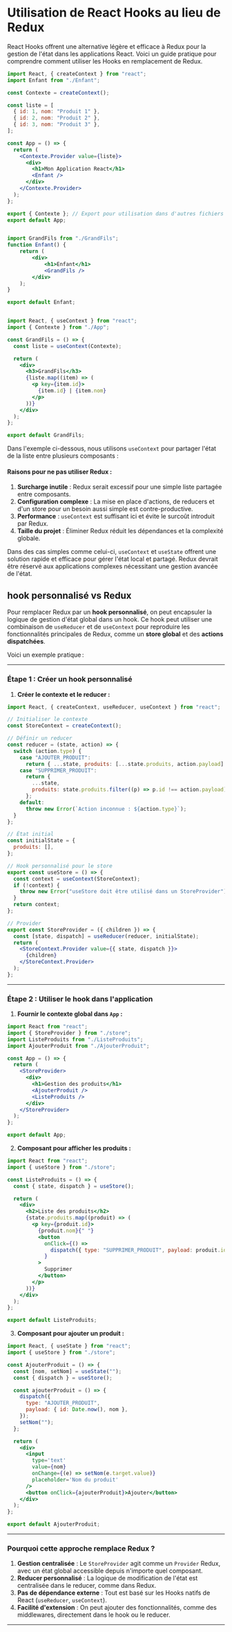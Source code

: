 # Utilisation de React Hooks au lieu de Redux

React Hooks offrent une alternative légère et efficace à Redux pour la gestion de l'état dans les applications React. Voici un guide pratique pour comprendre comment utiliser les Hooks en remplacement de Redux.

```jsx
import React, { createContext } from "react";
import Enfant from "./Enfant";

const Contexte = createContext();

const liste = [
  { id: 1, nom: "Produit 1" },
  { id: 2, nom: "Produit 2" },
  { id: 3, nom: "Produit 3" },
];

const App = () => {
  return (
    <Contexte.Provider value={liste}>
      <div>
        <h1>Mon Application React</h1>
        <Enfant />
      </div>
    </Contexte.Provider>
  );
};

export { Contexte }; // Export pour utilisation dans d'autres fichiers
export default App;


import GrandFils from "./GrandFils";
function Enfant() {
    return (
        <div>
            <h1>Enfant</h1>
            <GrandFils />
        </div>
    );
}

export default Enfant;


import React, { useContext } from "react";
import { Contexte } from "./App";

const GrandFils = () => {
  const liste = useContext(Contexte);

  return (
    <div>
      <h3>GrandFils</h3>
      {liste.map((item) => (
        <p key={item.id}>
          {item.id} | {item.nom}
        </p>
      ))}
    </div>
  );
};

export default GrandFils;

```

Dans l'exemple ci-dessous, nous utilisons `useContext` pour partager l'état de la liste entre plusieurs composants :

#### Raisons pour ne pas utiliser Redux :

1. **Surcharge inutile** : Redux serait excessif pour une simple liste partagée entre composants.
2. **Configuration complexe** : La mise en place d'actions, de reducers et d'un store pour un besoin aussi simple est contre-productive.
3. **Performance** : `useContext` est suffisant ici et évite le surcoût introduit par Redux.
4. **Taille du projet** : Éliminer Redux réduit les dépendances et la complexité globale.

Dans des cas simples comme celui-ci, `useContext` et `useState` offrent une solution rapide et efficace pour gérer l'état local et partagé. Redux devrait être réservé aux applications complexes nécessitant une gestion avancée de l'état.

## hook personnalisé vs Redux

Pour remplacer Redux par un **hook personnalisé**, on peut encapsuler la logique de gestion d'état global dans un hook. Ce hook peut utiliser une combinaison de `useReducer` et de `useContext` pour reproduire les fonctionnalités principales de Redux, comme un **store global** et des **actions dispatchées**.

Voici un exemple pratique :

---

### Étape 1 : Créer un hook personnalisé

1. **Créer le contexte et le reducer :**

```jsx
import React, { createContext, useReducer, useContext } from "react";

// Initialiser le contexte
const StoreContext = createContext();

// Définir un reducer
const reducer = (state, action) => {
  switch (action.type) {
    case "AJOUTER_PRODUIT":
      return { ...state, produits: [...state.produits, action.payload] };
    case "SUPPRIMER_PRODUIT":
      return {
        ...state,
        produits: state.produits.filter((p) => p.id !== action.payload),
      };
    default:
      throw new Error(`Action inconnue : ${action.type}`);
  }
};

// État initial
const initialState = {
  produits: [],
};

// Hook personnalisé pour le store
export const useStore = () => {
  const context = useContext(StoreContext);
  if (!context) {
    throw new Error("useStore doit être utilisé dans un StoreProvider");
  }
  return context;
};

// Provider
export const StoreProvider = ({ children }) => {
  const [state, dispatch] = useReducer(reducer, initialState);
  return (
    <StoreContext.Provider value={{ state, dispatch }}>
      {children}
    </StoreContext.Provider>
  );
};
```

---

### Étape 2 : Utiliser le hook dans l'application

1. **Fournir le contexte global dans `App` :**

```jsx
import React from "react";
import { StoreProvider } from "./store";
import ListeProduits from "./ListeProduits";
import AjouterProduit from "./AjouterProduit";

const App = () => {
  return (
    <StoreProvider>
      <div>
        <h1>Gestion des produits</h1>
        <AjouterProduit />
        <ListeProduits />
      </div>
    </StoreProvider>
  );
};

export default App;
```

2. **Composant pour afficher les produits :**

```jsx
import React from "react";
import { useStore } from "./store";

const ListeProduits = () => {
  const { state, dispatch } = useStore();

  return (
    <div>
      <h2>Liste des produits</h2>
      {state.produits.map((produit) => (
        <p key={produit.id}>
          {produit.nom}{" "}
          <button
            onClick={() =>
              dispatch({ type: "SUPPRIMER_PRODUIT", payload: produit.id })
            }
          >
            Supprimer
          </button>
        </p>
      ))}
    </div>
  );
};

export default ListeProduits;
```

3. **Composant pour ajouter un produit :**

```jsx
import React, { useState } from "react";
import { useStore } from "./store";

const AjouterProduit = () => {
  const [nom, setNom] = useState("");
  const { dispatch } = useStore();

  const ajouterProduit = () => {
    dispatch({
      type: "AJOUTER_PRODUIT",
      payload: { id: Date.now(), nom },
    });
    setNom("");
  };

  return (
    <div>
      <input
        type='text'
        value={nom}
        onChange={(e) => setNom(e.target.value)}
        placeholder='Nom du produit'
      />
      <button onClick={ajouterProduit}>Ajouter</button>
    </div>
  );
};

export default AjouterProduit;
```

---

### Pourquoi cette approche remplace Redux ?

1. **Gestion centralisée** : Le `StoreProvider` agit comme un `Provider` Redux, avec un état global accessible depuis n'importe quel composant.
2. **Reducer personnalisé** : La logique de modification de l'état est centralisée dans le reducer, comme dans Redux.
3. **Pas de dépendance externe** : Tout est basé sur les Hooks natifs de React (`useReducer`, `useContext`).
4. **Facilité d'extension** : On peut ajouter des fonctionnalités, comme des middlewares, directement dans le hook ou le reducer.

---
